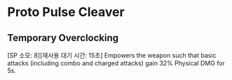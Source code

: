 # Proto Pulse Cleaver

## Temporary Overclocking

[SP 소모: 8][재사용 대기 시간: 15초] Empowers the weapon such that basic attacks (including combo and charged attacks) gain 32% Physical DMG for 5s.
